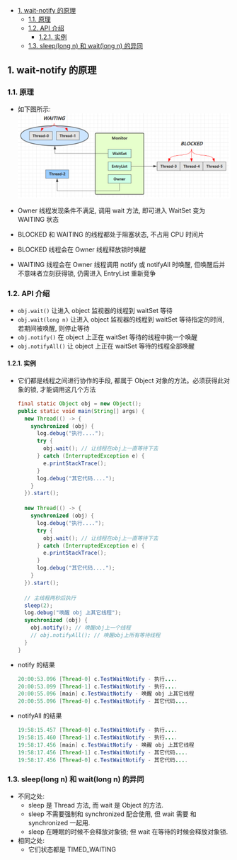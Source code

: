 <!-- TOC -->

- [1. wait-notify 的原理](#1-wait-notify-的原理)
  - [1.1. 原理](#11-原理)
  - [1.2. API 介绍](#12-api-介绍)
    - [1.2.1. 实例](#121-实例)
  - [1.3. sleep(long n) 和 wait(long n) 的异同](#13-sleeplong-n-和-waitlong-n-的异同)

<!-- /TOC -->

## 1. wait-notify 的原理

### 1.1. 原理
- 如下图所示:  
  ![p](../../99.images/2022-02-22-18-47-09.png)

- Owner 线程发现条件不满足, 调用 wait 方法, 即可进入 WaitSet 变为 WAITING 状态
- BLOCKED 和 WAITING 的线程都处于阻塞状态, 不占用 CPU 时间片
- BLOCKED 线程会在 Owner 线程释放锁时唤醒
- WAITING 线程会在 Owner 线程调用 notify 或 notifyAll 时唤醒, 但唤醒后并不意味者立刻获得锁, 仍需进入 EntryList 重新竞争

### 1.2. API 介绍
- `obj.wait()` 让进入 object 监视器的线程到 waitSet 等待 
- `obj.wait(long n)` 让进入 object 监视器的线程到 waitSet 等待指定的时间, 若期间被唤醒, 则停止等待 
- `obj.notify()` 在 object 上正在 waitSet 等待的线程中挑一个唤醒 
- `obj.notifyAll()` 让 object 上正在 waitSet 等待的线程全部唤醒

#### 1.2.1. 实例
- 它们都是线程之间进行协作的手段, 都属于 Object 对象的方法。必须获得此对象的锁, 才能调用这几个方法
  ```java
  final static Object obj = new Object(); 
  public static void main(String[] args) {
    new Thread(() -> { 
      synchronized (obj) {
        log.debug("执行...."); 
        try {
          obj.wait(); // 让线程在obj上一直等待下去 
        } catch (InterruptedException e) {
          e.printStackTrace(); 
        }
        log.debug("其它代码...."); 
      }
    }).start();

    new Thread(() -> { 
      synchronized (obj) {
        log.debug("执行...."); 
        try {
          obj.wait(); // 让线程在obj上一直等待下去 
        } catch (InterruptedException e) {
          e.printStackTrace(); 
        }
        log.debug("其它代码...."); 
      }
    }).start();

    // 主线程两秒后执行
    sleep(2);
    log.debug("唤醒 obj 上其它线程"); 
    synchronized (obj) {
      obj.notify(); // 唤醒obj上一个线程
      // obj.notifyAll(); // 唤醒obj上所有等待线程 
    }
  }
  ```

- notify 的结果
  ```java
  20:00:53.096 [Thread-0] c.TestWaitNotify - 执行.... 
  20:00:53.099 [Thread-1] c.TestWaitNotify - 执行.... 
  20:00:55.096 [main] c.TestWaitNotify - 唤醒 obj 上其它线程 
  20:00:55.096 [Thread-0] c.TestWaitNotify - 其它代码....
  ```

- notifyAll 的结果
  ```java
  19:58:15.457 [Thread-0] c.TestWaitNotify - 执行.... 
  19:58:15.460 [Thread-1] c.TestWaitNotify - 执行.... 
  19:58:17.456 [main] c.TestWaitNotify - 唤醒 obj 上其它线程 
  19:58:17.456 [Thread-1] c.TestWaitNotify - 其它代码.... 
  19:58:17.456 [Thread-0] c.TestWaitNotify - 其它代码....
  ```

### 1.3. sleep(long n) 和 wait(long n) 的异同
- 不同之处:  
  - sleep 是 Thread 方法, 而 wait 是 Object 的方法. 
  - sleep 不需要强制和 synchronized 配合使用, 但 wait 需要 和 synchronized 一起用. 
  - sleep 在睡眠的时候不会释放对象锁; 但 wait 在等待的时候会释放对象锁.
- 相同之处:  
  - 它们状态都是 TIMED_WAITING